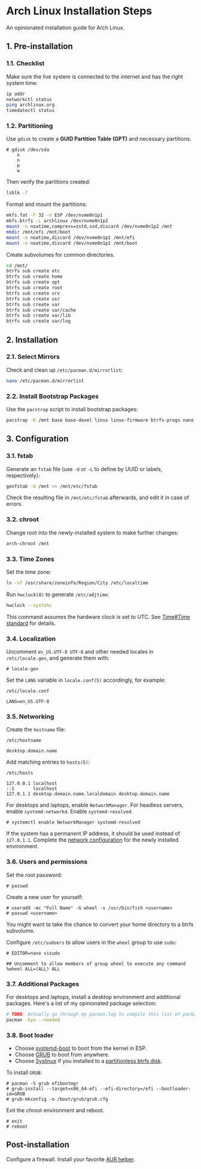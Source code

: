# Arch Linux Installation Steps

An opinionated installation guide for Arch Linux.

## 1. Pre-installation

### 1.1. Checklist

Make sure the live system is connected to the internet and has the right system time:

```bash
ip addr
networkctl status
ping archlinux.org
timedatectl status
```

### 1.2. Partitioning

Use `gdisk` to create a **GUID Partition Table (GPT)** and necessary partitions.

```console
# gdisk /dev/sda
    n
    n
    p
    w
```

Then verify the partitions created:

```bash
lsblk -f
```

Format and mount the partitions:

```bash
mkfs.fat -F 32 -n ESP /dev/nvme0n1p1
mkfs.btrfs -L archlinux /dev/nvme0n1p2
mount -o noatime,compress=zstd,ssd,discard /dev/nvme0n1p2 /mnt
mkdir /mnt/efi /mnt/boot
mount -o noatime,discard /dev/nvme0n1p1 /mnt/efi
mount -o noatime,discard /dev/nvme0n1p1 /mnt/boot
```

Create subvolumes for common directories.

```bash
cd /mnt/
btrfs sub create etc
btrfs sub create home
btrfs sub create opt
btrfs sub create root
btrfs sub create srv
btrfs sub create usr
btrfs sub create var
btrfs sub create var/cache
btrfs sub create var/lib
btrfs sub create var/log
```

## 2. Installation

### 2.1. Select Mirrors

Check and clean up `/etc/pacman.d/mirrorlist`:

```bash
nano /etc/pacman.d/mirrorlist
```

### 2.2. Install Bootstrap Packages

Use the `pacstrap` script to install bootstrap packages:

```bash
pacstrap -K /mnt base base-devel linux linux-firmware btrfs-progs nano htop sudo tmux man-db man-pages texinfo
```

## 3. Configuration

### 3.1. fstab

Generate an `fstab` file (use `-U` or `-L` to define by UUID or labels, respectively):

```bash
genfstab -U /mnt >> /mnt/etc/fstab
```

Check the resulting file in `/mnt/etc/fstab` afterwards, and edit it in case of errors.

### 3.2. chroot

Change root into the newly-installed system to make further changes:

```bash
arch-chroot /mnt
```

### 3.3. Time Zones

Set the time zone:

```bash
ln -sf /usr/share/zoneinfo/Region/City /etc/localtime
```

Run `hwclock(8)` to generate `/etc/adjtime`:

```bash
hwclock --systohc
```

This command assumes the hardware clock is set to UTC. See [Time#Time standard](https://wiki.archlinux.org/index.php/Time#Time_standard) for details.

### 3.4. Localization

Uncomment `en_US.UTF-8 UTF-8` and other needed locales in `/etc/locale.gen`, and generate them with:

```console
# locale-gen
```

Set the `LANG` variable in `locale.conf(5)` accordingly, for example:

`/etc/locale.conf`

```
LANG=en_US.UTF-8
```

### 3.5. Networking

Create the `hostname` file:

`/etc/hostname`
```console
desktop.domain.name
```

Add matching entries to `hosts(5)`:

`/etc/hosts`
```
127.0.0.1 localhost
::1       localhost
127.0.1.1 desktop.domain.name.localdomain desktop.domain.name
```

For desktops and laptops, enable `NetworkManager`. For headless servers, enable `systemd-networkd`. Enable `systemd-resolved`.

```console
# systemctl enable NetworkManager systemd-resolved
```

If the system has a permanent IP address, it should be used instead of `127.0.1.1`.
Complete the [network configuration](https://wiki.archlinux.org/index.php/Network_configuration) for the newly installed environment.

### 3.6. Users and permissions

Set the root password:

```console
# passwd
```

Create a new user for yourself:

```console
# useradd -mc "Full Name" -G wheel -s /usr/bin/fish <username>
# passwd <username>
```

You might want to take the chance to convert your home directory to a btrfs subvolume.

Configure `/etc/sudoers` to allow users in the `wheel` group to use `sudo`:

```console
# EDITOR=nano visudo
```

```
## Uncomment to allow members of group wheel to execute any command
%wheel ALL=(ALL) ALL
```

### 3.7. Additional Packages


For desktops and laptops, install a desktop environment and additional packages. Here's a list of my opinionated package selection:

```bash
# TODO: Actually go through my pacman.log to compile this list of packages.
pacman -Syu --needed
```

### 3.8. Boot loader

- Choose [systemd-boot](https://wiki.archlinux.org/index.php/Systemd-boot) to boot from the kernel in ESP.
- Choose [GRUB](https://wiki.archlinux.org/index.php/GRUB) to boot from anywhere.
- Choose [Syslinux](https://wiki.archlinux.org/index.php/Syslinux) if you installed to a [partitionless btrfs disk](https://wiki.archlinux.org/index.php/Btrfs#Partitionless_Btrfs_disk).

To install `GRUB`:

```console
# pacman -S grub efibootmgr
# grub-install --target=x86_64-efi --efi-directory=/efi --bootloader-id=GRUB
# grub-mkconfig -o /boot/grub/grub.cfg
```

Exit the chroot environment and reboot.

```console
# exit
# reboot
```

## Post-installation

Configure a firewall. Install your favorite [AUR helper](https://wiki.archlinux.org/index.php/AUR_helpers).
